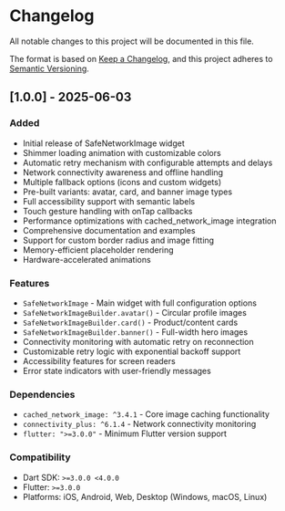 # Changelog

All notable changes to this project will be documented in this file.

The format is based on [Keep a Changelog](https://keepachangelog.com/en/1.0.0/),
and this project adheres to [Semantic Versioning](https://semver.org/spec/v2.0.0.html).

## [1.0.0] - 2025-06-03

### Added
- Initial release of SafeNetworkImage widget
- Shimmer loading animation with customizable colors
- Automatic retry mechanism with configurable attempts and delays
- Network connectivity awareness and offline handling
- Multiple fallback options (icons and custom widgets)
- Pre-built variants: avatar, card, and banner image types
- Full accessibility support with semantic labels
- Touch gesture handling with onTap callbacks
- Performance optimizations with cached_network_image integration
- Comprehensive documentation and examples
- Support for custom border radius and image fitting
- Memory-efficient placeholder rendering
- Hardware-accelerated animations

### Features
- `SafeNetworkImage` - Main widget with full configuration options
- `SafeNetworkImageBuilder.avatar()` - Circular profile images
- `SafeNetworkImageBuilder.card()` - Product/content cards
- `SafeNetworkImageBuilder.banner()` - Full-width hero images
- Connectivity monitoring with automatic retry on reconnection
- Customizable retry logic with exponential backoff support
- Accessibility features for screen readers
- Error state indicators with user-friendly messages

### Dependencies
- `cached_network_image: ^3.4.1` - Core image caching functionality
- `connectivity_plus: ^6.1.4` - Network connectivity monitoring
- `flutter: ">=3.0.0"` - Minimum Flutter version support

### Compatibility
- Dart SDK: `>=3.0.0 <4.0.0`
- Flutter: `>=3.0.0`
- Platforms: iOS, Android, Web, Desktop (Windows, macOS, Linux)